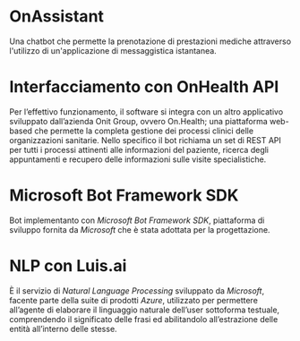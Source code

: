 # OnAssistant
Una chatbot che permette la prenotazione di prestazioni mediche attraverso l'utilizzo di un'applicazione di messaggistica istantanea.

# Interfacciamento con OnHealth API
Per l’effettivo funzionamento, il software si integra con un altro applicativo sviluppato dall’azienda Onit Group, ovvero On.Health; una piattaforma web-based che permette la completa gestione dei processi clinici delle organizzazioni sanitarie. Nello specifico il bot richiama un set di REST API per tutti i processi attinenti alle informazioni del paziente, ricerca degli appuntamenti e recupero delle informazioni sulle visite specialistiche.

# Microsoft Bot Framework SDK
Bot implementanto con _Microsoft Bot Framework SDK_, piattaforma di sviluppo fornita da _Microsoft_ che è stata adottata per la progettazione.

# NLP con Luis.ai
È il servizio di _Natural Language Processing_ sviluppato da _Microsoft_, facente parte della suite di prodotti _Azure_, utilizzato per permettere all’agente di elaborare il linguaggio naturale dell’user sottoforma testuale, comprendendo il significato delle frasi ed abilitandolo all’estrazione delle entità all’interno delle stesse.

